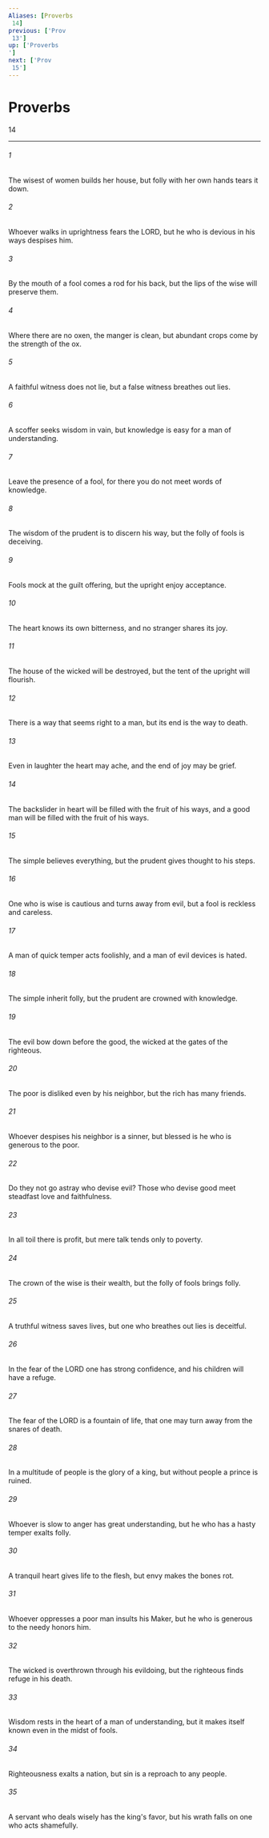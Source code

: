 ```yaml
---
Aliases: [Proverbs 14]
previous: ['Prov 13']
up: ['Proverbs']
next: ['Prov 15']
---
```

# Proverbs 14

***
 

###### 1 
The wisest of women builds her house,  but folly with her own hands tears it down.   

###### 2 
Whoever walks in uprightness fears the LORD,  but he who is devious in his ways despises him.   

###### 3 
By the mouth of a fool comes a rod for his back,  but the lips of the wise will preserve them.   

###### 4 
Where there are no oxen, the manger is clean,  but abundant crops come by the strength of the ox.   

###### 5 
A faithful witness does not lie,  but a false witness breathes out lies.   

###### 6 
A scoffer seeks wisdom in vain,  but knowledge is easy for a man of understanding.   

###### 7 
Leave the presence of a fool,  for there you do not meet words of knowledge.   

###### 8 
The wisdom of the prudent is to discern his way,  but the folly of fools is deceiving.   

###### 9 
Fools mock at the guilt offering,  but the upright enjoy acceptance.   

###### 10 
The heart knows its own bitterness,  and no stranger shares its joy.   

###### 11 
The house of the wicked will be destroyed,  but the tent of the upright will flourish.   

###### 12 
There is a way that seems right to a man,  but its end is the way to death.   

###### 13 
Even in laughter the heart may ache,  and the end of joy may be grief.   

###### 14 
The backslider in heart will be filled with the fruit of his ways,  and a good man will be filled with the fruit of his ways.   

###### 15 
The simple believes everything,  but the prudent gives thought to his steps.   

###### 16 
One who is wise is cautious and turns away from evil,  but a fool is reckless and careless.   

###### 17 
A man of quick temper acts foolishly,  and a man of evil devices is hated.   

###### 18 
The simple inherit folly,  but the prudent are crowned with knowledge.   

###### 19 
The evil bow down before the good,  the wicked at the gates of the righteous.   

###### 20 
The poor is disliked even by his neighbor,  but the rich has many friends.   

###### 21 
Whoever despises his neighbor is a sinner,  but blessed is he who is generous to the poor.   

###### 22 
Do they not go astray who devise evil?  Those who devise good meet steadfast love and faithfulness.   

###### 23 
In all toil there is profit,  but mere talk tends only to poverty.   

###### 24 
The crown of the wise is their wealth,  but the folly of fools brings folly.   

###### 25 
A truthful witness saves lives,  but one who breathes out lies is deceitful.   

###### 26 
In the fear of the LORD one has strong confidence,  and his children will have a refuge.   

###### 27 
The fear of the LORD is a fountain of life,  that one may turn away from the snares of death.   

###### 28 
In a multitude of people is the glory of a king,  but without people a prince is ruined.   

###### 29 
Whoever is slow to anger has great understanding,  but he who has a hasty temper exalts folly.   

###### 30 
A tranquil heart gives life to the flesh,  but envy makes the bones rot.   

###### 31 
Whoever oppresses a poor man insults his Maker,  but he who is generous to the needy honors him.   

###### 32 
The wicked is overthrown through his evildoing,  but the righteous finds refuge in his death.   

###### 33 
Wisdom rests in the heart of a man of understanding,  but it makes itself known even in the midst of fools.   

###### 34 
Righteousness exalts a nation,  but sin is a reproach to any people.   

###### 35 
A servant who deals wisely has the king's favor,  but his wrath falls on one who acts shamefully.
